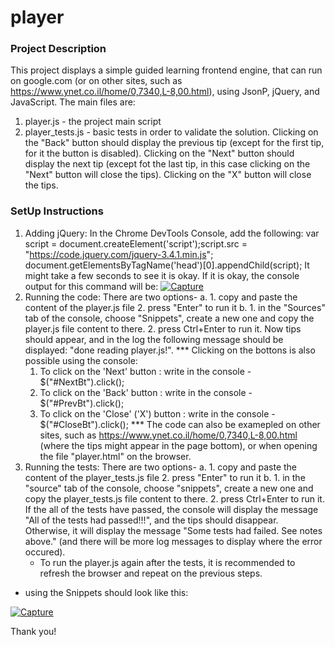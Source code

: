 # player

### Project Description
This project displays a simple guided learning frontend engine, that can run on google.com (or on other sites, such as https://www.ynet.co.il/home/0,7340,L-8,00.html), using JsonP, jQuery, and JavaScript.
The main files are:
1. player.js - the project main script
2. player_tests.js - basic tests in order to validate the solution.
Clicking on the "Back" button should display the previous tip (except for the first tip, for it the button is disabled).
Clicking on the "Next" button should display the next tip (except fot the last tip, in this case clicking on the "Next" button will close the tips). 
Clicking on the "X" button will close the tips. 

### SetUp Instructions
1. Adding jQuery: 
  In the Chrome DevTools Console, add the following: 
  var script = document.createElement('script');script.src = "https://code.jquery.com/jquery-3.4.1.min.js";
  document.getElementsByTagName('head')[0].appendChild(script);
  It might take a few seconds to see it is okay. If it is okay, the console output for this command will be:
  <a href="https://imgbb.com/"><img src="https://i.ibb.co/gdYQXnp/Capture.png" alt="Capture" border="0"></a>
2. Running the code:
   There are two options- 
   a. 1. copy and paste the content of the player.js file
      2. press "Enter" to run it
   b. 1. in the "Sources" tab of the console, choose "Snippets", create a new one and copy the player.js file content to there.
      2. press Ctrl+Enter to run it. 
   Now tips should appear, and in the log the following message should be displayed: "done reading player.js!". 
   *** Clicking on the bottons is also possible using the console:
   1. To click on the 'Next' button : write in the console - $("#NextBt").click();
   2. To click on the 'Back' button : write in the console - $("#PrevBt").click();
   3. To click on the 'Close' ('X') button : write in the console - $("#CloseBt").click();
   *** The code can also be examepled on other sites, such as https://www.ynet.co.il/home/0,7340,L-8,00.html (where the tips might appear in the page bottom), or when opening the file "player.html" on the browser. 
3. Running the tests:
  There are two options- 
   a. 1. copy and paste the content of the player_tests.js file
      2. press "Enter" to run it
   b. 1. in the "source" tab of the console, choose "snippets", create a new one and copy the player_tests.js file content to there.
      2. press Ctrl+Enter to run it. 
   If the all of the tests have passed, the console will display the message "All of the tests had passed!!!", and the tips should disappear. Otherwise, it will display the message 
   "Some tests had failed. See notes above." (and there will be more log messages to display where the error occured). 
   * To run the player.js again after the tests, it is recommended to refresh the browser and repeat on the previous steps.
  
  * using the Snippets should look like this:
  
  <a href="https://imgbb.com/"><img src="https://i.ibb.co/jDqjCk4/Capture.png" alt="Capture" border="0"></a>
  
  Thank you!
  
  
  
